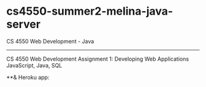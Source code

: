# cs4550-summer2-melina-java-server
CS 4550 Web Development - Java

***
CS 4550 Web Development
Assignment 1: Developing Web Applications
JavaScript, Java, SQL

**&
Heroku app: 
